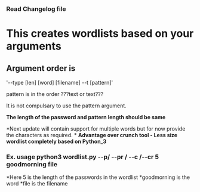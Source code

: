 ### Read Changelog file
# This creates wordlists based on your arguments

## Argument order is 

'--type [len] [word] [filename] --t [pattern]'

pattern is in the order ???text or text???

It is not compulsary to use the pattern argument.

**The length of the password and pattern length should be same**

*Next update will contain support for multiple words but for now provide the characters as required. *
**Advantage over crunch tool - Less size wordlist completely based on Python_3**

### Ex. usage python3 wordlist.py --p/ --pr / --c /--cr 5 goodmorning file
*Here 5 is the length of the passwords in the wordlist
*goodmorning is the word
*file is the filename
